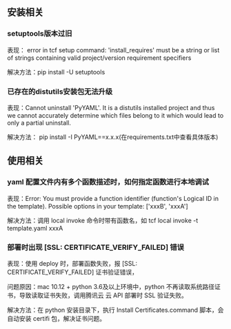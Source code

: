 ## 安装相关

###  setuptools版本过旧

表现： error in tcf setup command: 'install_requires' must be a string or list of strings containing valid project/version requirement specifiers

解决方法：pip install -U setuptools


### 已存在的distutils安装包无法升级

表现：Cannot uninstall 'PyYAML'. It is a distutils installed project and thus we cannot accurately determine which files belong to it which would lead to only a partial uninstall.

解决方法： pip install -I PyYAML==x.x.x(在requirements.txt中查看具体版本)

## 使用相关

### yaml 配置文件内有多个函数描述时，如何指定函数进行本地调试

表现：Error: You must provide a function identifier (function's Logical ID in the template). Possible options in your template: ['xxxB', 'xxxA']

解决方法：调用 local invoke 命令时带有函数名，如 tcf local invoke -t template.yaml xxxA


### 部署时出现 [SSL: CERTIFICATE_VERIFY_FAILED] 错误

表现：使用 deploy 时，部署函数失败，报 [SSL: CERTIFICATE_VERIFY_FAILED] 证书验证错误，

问题原因：mac 10.12 + python 3.6及以上环境中，python 不再读取系统路径证书，导致读取证书失败，调用腾讯云 云 API 部署时 SSL 验证失败。

解决方法：在 python 安装目录下，执行 Install Certificates.command 脚本，会自动安装 certifi 包，解决证书问题。
